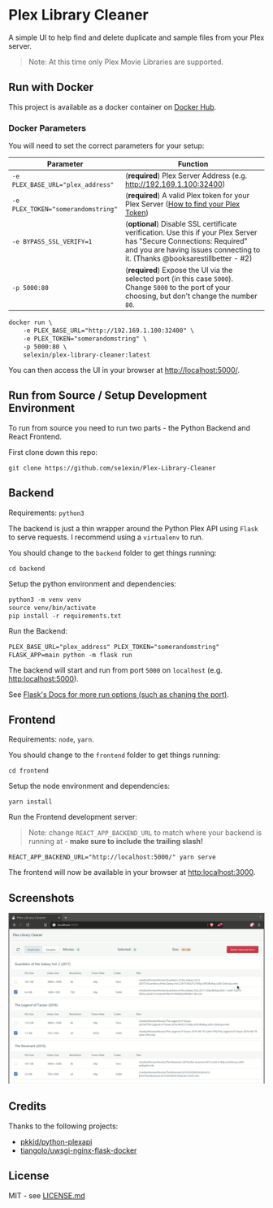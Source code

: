 # Plex Library Cleaner

A simple UI to help find and delete duplicate and sample files from your Plex server.

>Note: At this time only Plex Movie Libraries are supported.

## Run with Docker

This project is available as a docker container on [Docker Hub](https://hub.docker.com/r/selexin/plex-library-cleaner).

### Docker Parameters

You will need to set the correct parameters for your setup:

| Parameter | Function |
| ----- | --- |
| `-e PLEX_BASE_URL="plex_address"` | (**required**) Plex Server Address (e.g. http://192.169.1.100:32400) |
| `-e PLEX_TOKEN="somerandomstring"` | (**required**) A valid Plex token for your Plex Server ([How to find your Plex Token](https://support.plex.tv/articles/204059436-finding-an-authentication-token-x-plex-token/)) |
| `-e BYPASS_SSL_VERIFY=1` | (**optional**) Disable SSL certificate verification. Use this if your Plex Server has "Secure Connections: Required" and you are having issues connecting to it. (Thanks @booksarestillbetter - #2) |
| `-p 5000:80` | (**required**) Expose the UI via the selected port (in this case `5000`). Change `5000` to the port of your choosing, but don't change the number `80`. |


```
docker run \
	-e PLEX_BASE_URL="http://192.169.1.100:32400" \
	-e PLEX_TOKEN="somerandomstring" \
	-p 5000:80 \
	selexin/plex-library-cleaner:latest
```

You can then access the UI in your browser at [http://localhost:5000/](http://localhost:5000/).

## Run from Source / Setup Development Environment

To run from source you need to run two parts - the Python Backend and React Frontend.

First clone down this repo:
```
git clone https://github.com/se1exin/Plex-Library-Cleaner
```

## Backend

Requirements: `python3`

The backend is just a thin wrapper around the Python Plex API using `Flask` to serve requests. I recommend using a `virtualenv` to run.

You should change to the `backend` folder to get things running:
```
cd backend
```

Setup the python environment and dependencies:
```
python3 -m venv venv
source venv/bin/activate
pip install -r requirements.txt
```

Run the Backend:
```
PLEX_BASE_URL="plex_address" PLEX_TOKEN="somerandomstring" FLASK_APP=main python -m flask run
```

The backend will start and run from port `5000` on `localhost` (e.g. [http:localhost:5000](http:localhost:5000)).

See [Flask's Docs for more run options (such as chaning the port)](https://flask.palletsprojects.com/en/1.1.x/cli/).

## Frontend

Requirements: `node`, `yarn`.

You should change to the `frontend` folder to get things running:
```
cd frontend
```

Setup the node environment and dependencies:
```
yarn install
```

Run the Frontend development server:

>Note: change `REACT_APP_BACKEND_URL` to match where your backend is running at - **make sure to include the trailing slash!**
```
REACT_APP_BACKEND_URL="http://localhost:5000/" yarn serve
```

The frontend will now be available in your browser at [http:localhost:3000](http:localhost:3000).

## Screenshots

![Demo of deleting duplicate movies](screenshots/demo.gif)


## Credits
Thanks to the following projects:
- [pkkid/python-plexapi](https://github.com/pkkid/python-plexapi)
- [tiangolo/uwsgi-nginx-flask-docker](https://github.com/tiangolo/uwsgi-nginx-flask-docker)

## License
MIT - see [LICENSE.md](https://github.com/se1exin/Plex-Library-Cleaner/blob/master/LICENSE.md)